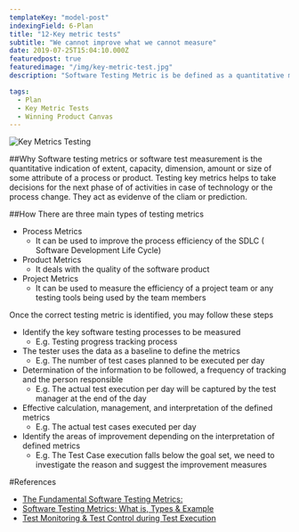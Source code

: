 ```yaml
---
templateKey: "model-post"
indexingField: 6-Plan
title: "12-Key metric tests"
subtitle: "We cannot improve what we cannot measure"
date: 2019-07-25T15:04:10.000Z
featuredpost: true
featuredimage: "/img/key-metric-test.jpg"
description: "Software Testing Metric is be defined as a quantitative measure that helps to estimate the progress, quality, and health of a software testing effort. A Metric defines in quantitative terms the degree to which a system, system component, or process possesses a given attribute. The ideal example to understand metrics would be a weekly mileage of a car compared to its ideal mileage recommended by the manufacturer."

tags:
  - Plan
  - Key Metric Tests
  - Winning Product Canvas
---
```


![Key Metrics Testing](/img/key-metric-test.jpg)

##Why
Software testing metrics or software test measurement is the quantitative indication of extent, capacity, dimension, amount or size of some attribute of a process or product. Testing key metrics helps to take decisions for the next phase of of activities in case of technology or the process change. They act as evidenve of the cliam or prediction.

##How
There are three main types of testing metrics

- Process Metrics
  - It can be used to improve the process efficiency of the SDLC ( Software Development Life Cycle)
- Product Metrics
  - It deals with the quality of the software product
- Project Metrics
  - It can be used to measure the efficiency of a project team or any testing tools being used by the team members

Once the correct testing metric is identified, you may follow these steps

- Identify the key software testing processes to be measured
  - E.g. Testing progress tracking process
- The tester uses the data as a baseline to define the metrics
  - E.g. The number of test cases planned to be executed per day
- Determination of the information to be followed, a frequency of tracking and the person responsible
  - E.g. The actual test execution per day will be captured by the test manager at the end of the day
- Effective calculation, management, and interpretation of the defined metrics
  - E.g. The actual test cases executed per day
- Identify the areas of improvement depending on the interpretation of defined metrics
  - E.g. The Test Case execution falls below the goal set, we need to investigate the reason and suggest the improvement measures

#References

- [The Fundamental Software Testing Metrics:](https://www.thinksys.com/qa-testing/software-testing-metrics-kpis/)
- [Software Testing Metrics: What is, Types & Example](https://www.guru99.com/software-testing-metrics-complete-tutorial.html#6)
- [Test Monitoring & Test Control during Test Execution](https://www.guru99.com/how-you-can-achieve-project-goals-through-test-monitoring-control.html)
